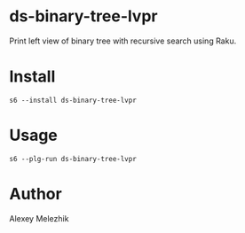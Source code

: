 # ds-binary-tree-lvpr

Print left view of binary tree with recursive search using Raku.

# Install

    s6 --install ds-binary-tree-lvpr

# Usage

    s6 --plg-run ds-binary-tree-lvpr

# Author

Alexey Melezhik

